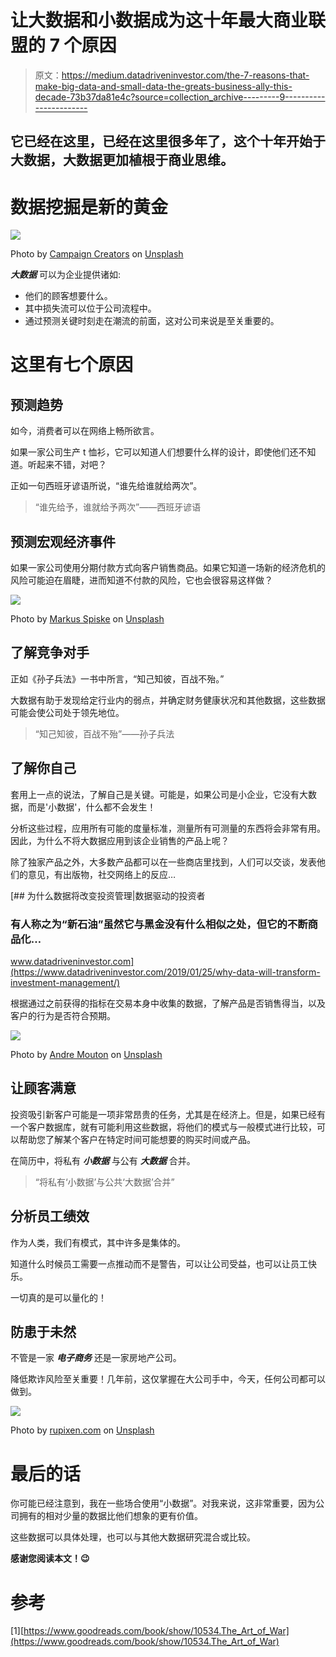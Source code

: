 # 让大数据和小数据成为这十年最大商业联盟的 7 个原因

> 原文：<https://medium.datadriveninvestor.com/the-7-reasons-that-make-big-data-and-small-data-the-greats-business-ally-this-decade-73b37da81e4c?source=collection_archive---------9----------------------->

## 它已经在这里，已经在这里很多年了，这个十年开始于大数据，大数据更加植根于商业思维。

# 数据挖掘是新的黄金

![](img/847b23349eb3e1313e4acde82f439eaa.png)

Photo by [Campaign Creators](https://unsplash.com/@campaign_creators?utm_source=medium&utm_medium=referral) on [Unsplash](https://unsplash.com?utm_source=medium&utm_medium=referral)

***大数据*** 可以为企业提供诸如:

*   他们的顾客想要什么。
*   其中损失流可以位于公司流程中。
*   通过预测关键时刻走在潮流的前面，这对公司来说是至关重要的。

# 这里有七个原因

## 预测趋势

如今，消费者可以在网络上畅所欲言。

如果一家公司生产 t 恤衫，它可以知道人们想要什么样的设计，即使他们还不知道。听起来不错，对吧？

正如一句西班牙谚语所说，“谁先给谁就给两次”。

> “谁先给予，谁就给予两次”——西班牙谚语

## 预测宏观经济事件

如果一家公司使用分期付款方式向客户销售商品。如果它知道一场新的经济危机的风险可能迫在眉睫，进而知道不付款的风险，它也会很容易这样做？

![](img/1ece12d11659f383bd94206ebc1211c4.png)

Photo by [Markus Spiske](https://unsplash.com/@markusspiske?utm_source=medium&utm_medium=referral) on [Unsplash](https://unsplash.com?utm_source=medium&utm_medium=referral)

## 了解竞争对手

正如《孙子兵法》一书中所言，“知己知彼，百战不殆。”

大数据有助于发现给定行业内的弱点，并确定财务健康状况和其他数据，这些数据可能会使公司处于领先地位。

> “知己知彼，百战不殆”——孙子兵法

## 了解你自己

套用上一点的说法，了解自己是关键。可能是，如果公司是小企业，它没有大数据，而是'小数据'，什么都不会发生！

分析这些过程，应用所有可能的度量标准，测量所有可测量的东西将会非常有用。因此，为什么不将大数据应用到该企业销售的产品上呢？

除了独家产品之外，大多数产品都可以在一些商店里找到，人们可以交谈，发表他们的意见，有出版物，社交网络上的反应…

[](https://www.datadriveninvestor.com/2019/01/25/why-data-will-transform-investment-management/) [## 为什么数据将改变投资管理|数据驱动的投资者

### 有人称之为“新石油”虽然它与黑金没有什么相似之处，但它的不断商品化…

www.datadriveninvestor.com](https://www.datadriveninvestor.com/2019/01/25/why-data-will-transform-investment-management/) 

根据通过之前获得的指标在交易本身中收集的数据，了解产品是否销售得当，以及客户的行为是否符合预期。

![](img/a878e28eb63bed059eb8690d7a9c4c21.png)

Photo by [Andre Mouton](https://unsplash.com/@andremouton?utm_source=medium&utm_medium=referral) on [Unsplash](https://unsplash.com?utm_source=medium&utm_medium=referral)

## 让顾客满意

投资吸引新客户可能是一项非常昂贵的任务，尤其是在经济上。但是，如果已经有一个客户数据库，就有可能利用这些数据，将他们的模式与一般模式进行比较，可以帮助您了解某个客户在特定时间可能想要的购买时间或产品。

在简历中，将私有 ***小数据*** 与公有 ***大数据*** 合并。

> “将私有‘小数据’与公共‘大数据’合并”

## 分析员工绩效

作为人类，我们有模式，其中许多是集体的。

知道什么时候员工需要一点推动而不是警告，可以让公司受益，也可以让员工快乐。

一切真的是可以量化的！

## 防患于未然

不管是一家 ***电子商务*** 还是一家房地产公司。

降低欺诈风险至关重要！几年前，这仅掌握在大公司手中，今天，任何公司都可以做到。

![](img/c39d97a37e653f1db2a3f931e31f7494.png)

Photo by [rupixen.com](https://unsplash.com/@rupixen?utm_source=medium&utm_medium=referral) on [Unsplash](https://unsplash.com?utm_source=medium&utm_medium=referral)

# 最后的话

你可能已经注意到，我在一些场合使用“小数据”。对我来说，这非常重要，因为公司拥有的相对少量的数据比他们想象的更有价值。

这些数据可以具体处理，也可以与其他大数据研究混合或比较。

**感谢您阅读本文！😉**

# 参考

[1][https://www.goodreads.com/book/show/10534.The_Art_of_War](https://www.goodreads.com/book/show/10534.The_Art_of_War)